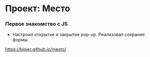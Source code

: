 # Проект: Место

### Первое знакомство с JS

- Настроил открытие и закрытие pop-up. Реализовал сохрание формы.


https://blojer.github.io/mesto/
